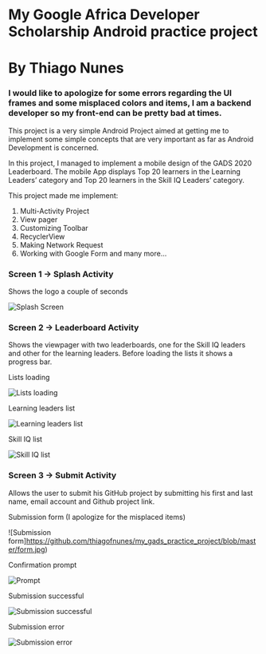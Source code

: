 # My Google Africa Developer Scholarship Android practice project
# By Thiago Nunes
### I would like to apologize for some errors regarding the UI frames and some misplaced colors and items, I am a backend developer so my front-end can be pretty bad at times.

This project is a very simple Android Project aimed at getting me to implement some simple concepts that are very important as far as Android Development is concerned.

In this project, I managed to implement a mobile design of the GADS 2020 Leaderboard.
The mobile App displays Top 20 learners in the Learning Leaders’ category and Top 20 learners in the Skill IQ Leaders’ category.

This project made me implement:
1. Multi-Activity Project
2. View pager
3. Customizing Toolbar
4. RecyclerView
5. Making Network Request
6. Working with Google Form and many more...


### Screen 1 -> Splash Activity

Shows the logo a couple of seconds

![Splash Screen](https://github.com/thiagofnunes/my_gads_practice_project/blob/master/splash_screen.jpg)



### Screen 2 -> Leaderboard Activity
Shows the viewpager with two leaderboards, one for the Skill IQ leaders and other for the learning leaders.
Before loading the lists it shows a progress bar.

Lists loading

![Lists loading](https://github.com/thiagofnunes/my_gads_practice_project/blob/master/lists_loading.jpg)

Learning leaders list

![Learning leaders list](https://github.com/thiagofnunes/my_gads_practice_project/blob/master/left_list.jpg)

Skill IQ list

![Skill IQ list](https://github.com/thiagofnunes/my_gads_practice_project/blob/master/right_list.jpg)


### Screen 3 -> Submit Activity
Allows the user to submit his GitHub project by submitting his first and last name, email account and Github project link.


Submission form (I apologize for the misplaced items)

![Submission form]https://github.com/thiagofnunes/my_gads_practice_project/blob/master/form.jpg)

Confirmation prompt

![Prompt](https://github.com/thiagofnunes/my_gads_practice_project/blob/master/are_you_sure_prompt.jpg)

Submission successful

![Submission successful](https://github.com/thiagofnunes/my_gads_practice_project/blob/master/ok.jpg)

Submission error

![Submission error](https://github.com/thiagofnunes/my_gads_practice_project/blob/master/error.jpg)
